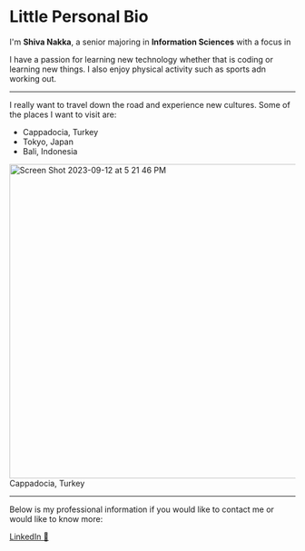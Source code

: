 # Little Personal Bio



I'm **Shiva Nakka**, a senior majoring in **Information Sciences** with a focus in 


I have a passion for learning new technology whether that is coding or learning new things. I also enjoy physical activity such as sports adn working out.

----

I really want to travel down the road and experience new cultures. Some of the places I want to visit are:

- Cappadocia, Turkey 
- Tokyo, Japan
- Bali, Indonesia

<img width="554" alt="Screen Shot 2023-09-12 at 5 21 46 PM" src="https://github.com/snakka4/Project-Management/assets/73139789/e4d7e313-808e-439a-acdc-3158a154f90f">

<br />
<figcaption> Cappadocia, Turkey </figcaption>

***

Below is my professional information if you would like to contact me or would like to know more:

<a href="https://www.linkedin.com/in/shiva-nakka-414204132/">LinkedIn 💼</a>


